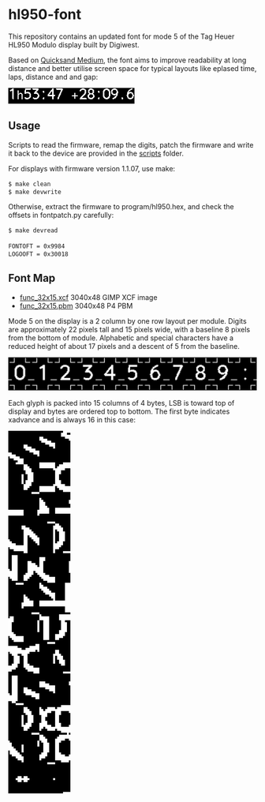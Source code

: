 # hl950-font

This repository contains an updated font for
mode 5 of the Tag Heuer HL950 Modulo display
built by Digiwest.

Based on
[Quicksand Medium](https://fonts.google.com/specimen/Quicksand),
the font aims to improve readability at long distance
and better utilise screen space for typical layouts
like eplased time, laps, distance and and gap:

![Example Render](font/example.png "Example Render")


## Usage

Scripts to read the firmware, remap the digits, patch the 
firmware and write it back to the device are provided in the
[scripts](scripts/) folder.

For displays with firmware version 1.1.07, use make:

	$ make clean
	$ make devwrite

Otherwise, extract the firmware to program/hl950.hex, and
check the offsets in fontpatch.py carefully:

	$ make devread

	FONTOFT = 0x9984
	LOGOOFT = 0x30018

## Font Map

   - [func_32x15.xcf](font/func_32x15.xcf) 3040x48 GIMP XCF image
   - [func_32x15.pbm](font/func_32x15.pbm) 3040x48 P4 PBM

Mode 5 on the display is a 2 column by one row layout
per module. Digits are approximately 22 pixels tall and 15
pixels wide, with a baseline 8 pixels from the bottom of
module. Alphabetic and special characters have a reduced height
of about 17 pixels and a descent of 5 from the baseline.

![Digits](font/example_pbm_digits.png "Digits")

Each glyph is packed into 15 columns of 4 bytes,
LSB is toward top of display and bytes are ordered
top to bottom. The first byte indicates
xadvance and is always 16 in this case:

![Packed Digits](font/example_map_digits.png "Packed Digits")

